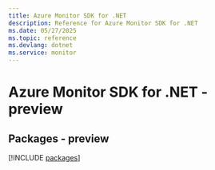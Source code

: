 ```yaml
---
title: Azure Monitor SDK for .NET
description: Reference for Azure Monitor SDK for .NET
ms.date: 05/27/2025
ms.topic: reference
ms.devlang: dotnet
ms.service: monitor
---
```

# Azure Monitor SDK for .NET - preview
## Packages - preview
[!INCLUDE [packages](monitor-index.md)]
